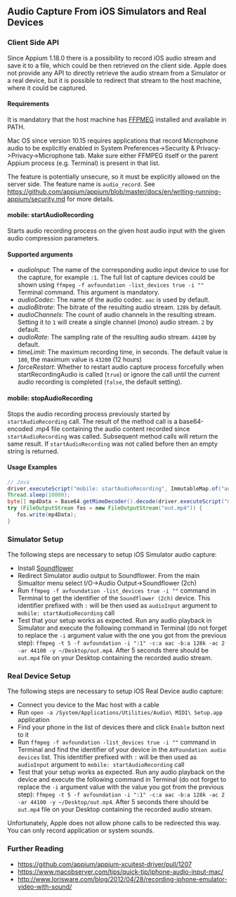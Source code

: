 ## Audio Capture From iOS Simulators and Real Devices


### Client Side API

Since Appium 1.18.0 there is a possibility to record iOS audio stream and save
it to a file, which could be then retrieved on the client side.
Apple does not provide any API to directly retrieve the audio stream from a
Simulator or a real device, but it is possible to redirect that stream to
the host machine, where it could be captured.


#### Requirements

It is mandatory that the host machine has [FFPMEG](https://www.ffmpeg.org/download.html) installed and available in PATH.

Mac OS since version 10.15 requires applications that record Microphone audio to be explicitly enabled in System Preferences->Security & Privacy->Privacy->Microphone tab.
Make sure either FFMPEG itself or the parent Appium process (e.g. Terminal) is present in that list.

The feature is potentially unsecure, so it must be explicitly allowed
on the server side.
The feature name is `audio_record`.
See https://github.com/appium/appium/blob/master/docs/en/writing-running-appium/security.md for more details.


#### mobile: startAudioRecording

Starts audio recording process on the given host audio input with the given
audio compression parameters.

#### Supported arguments

 * _audioInput_: The name of the corresponding audio input device to use for the capture, for example `:1`. The full list of capture devices could be shown using `ffmpeg -f avfoundation -list_devices true -i ""` Terminal command. This argument is mandatory.
 * _audioCodec_: The name of the audio codec. `aac` is used by default.
 * _audioBitrate_: The bitrate of the resulting audio stream. `128k` by default.
 * _audioChannels_: The count of audio channels in the resulting stream. Setting it to `1` will create a single channel (mono) audio stream. `2` by default.
 * _audioRate_: The sampling rate of the resulting audio stream. `44100` by default.
 * _timeLimit_: The maximum recording time, in seconds. The default value is `180`, the maximum value is `43200` (12 hours)
 * _forceRestart_: Whether to restart audio capture process forcefully when startRecordingAudio is called (`true`) or ignore the call until the current audio recording is completed (`false`, the default setting).

#### mobile: stopAudioRecording

Stops the audio recording process previously started by `startAudioRecording` call. The result of the method call is a base64-encoded .mp4 file containing the audio content recorded since `startAudioRecording` was called. Subsequent method calls will return the same result.
If `startAudioRecording` was not called before then an empty string is returned.

#### Usage Examples

```java
// Java
driver.executeScript("mobile: startAudioRecording", ImmutableMap.of("audioInput", ":1"));
Thread.sleep(10000);
byte[] mp4Data = Base64.getMimeDecoder().decode(driver.executeScript("mobile: stopAudioRecording"));
try (FileOutputStream fos = new FileOutputStream("out.mp4")) {
   fos.write(mp4Data);
}
```


### Simulator Setup

The following steps are necessary to setup iOS Simulator audio capture:

* Install [Soundflower](https://github.com/mattingalls/Soundflower/releases)
* Redirect Simulator audio output to Soundflower. From the main Simualtor menu select I/O->Audio Output->Soundflower (2ch)
* Run `ffmpeg -f avfoundation -list_devices true -i ""` command in Terminal to get the identifier of the `Soundflower (2ch)` device. This identifier prefixed with `:` will be then used as `audioInput` argument to `mobile: startAudioRecording` call
* Test that your setup works as expected. Run any audio playback in Simulator and execute the following command in Terminal (do not forget to replace the `-i` argument value with the one you got from the previous step): `ffmpeg -t 5 -f avfoundation -i ":1" -c:a aac -b:a 128k -ac 2 -ar 44100 -y ~/Desktop/out.mp4`. After 5 seconds there should be `out.mp4` file on your Desktop containing the recorded audio stream.


### Real Device Setup

The following steps are necessary to setup iOS Real Device audio capture:

* Connect you device to the Mac host with a cable
* Run `open -a /System/Applications/Utilities/Audio\ MIDI\ Setup.app` application
* Find your phone in the list of devices there and click `Enable` button next to it
* Run `ffmpeg -f avfoundation -list_devices true -i ""` command in Terminal and find the identifier of your device in the `AVFoundation audio devices` list. This identifier prefixed with `:` will be then used as `audioInput` argument to `mobile: startAudioRecording` call
* Test that your setup works as expected. Run any audio playback on the device and execute the following command in Terminal (do not forget to replace the `-i` argument value with the value you got from the previous step): `ffmpeg -t 5 -f avfoundation -i ":1" -c:a aac -b:a 128k -ac 2 -ar 44100 -y ~/Desktop/out.mp4`. After 5 seconds there should be `out.mp4` file on your Desktop containing the recorded audio stream.

Unfortunately, Apple does not allow phone calls to be redirected this way. You can only record application or system sounds.


### Further Reading

* https://github.com/appium/appium-xcuitest-driver/pull/1207
* https://www.macobserver.com/tips/quick-tip/iphone-audio-input-mac/
* http://www.lorisware.com/blog/2012/04/28/recording-iphone-emulator-video-with-sound/
